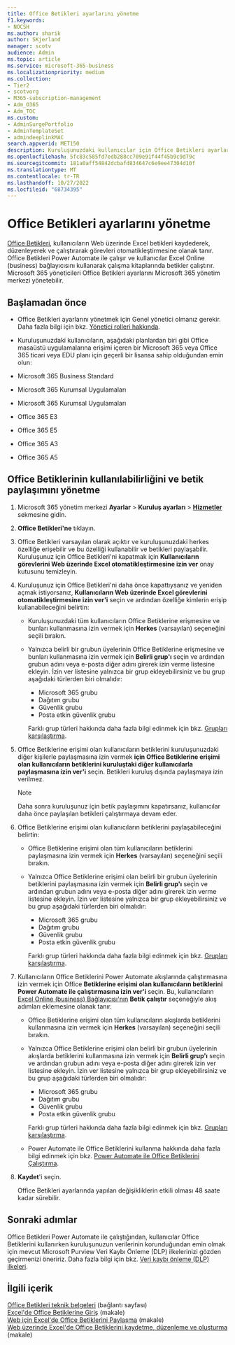 ```yaml
---
title: Office Betikleri ayarlarını yönetme
f1.keywords:
- NOCSH
ms.author: sharik
author: SKjerland
manager: scotv
audience: Admin
ms.topic: article
ms.service: microsoft-365-business
ms.localizationpriority: medium
ms.collection:
- Tier2
- scotvorg
- M365-subscription-management
- Adm_O365
- Adm_TOC
ms.custom:
- AdminSurgePortfolio
- AdminTemplateSet
- admindeeplinkMAC
search.appverid: MET150
description: Kuruluşunuzdaki kullanıcılar için Office Betikleri ayarlarını yönetmeyi öğrenin.
ms.openlocfilehash: 5fc83c585fd7edb288cc709e91f44f45b9c9d79c
ms.sourcegitcommit: 181a0aff54842dcbafd834647c6e9ee47304d10f
ms.translationtype: MT
ms.contentlocale: tr-TR
ms.lasthandoff: 10/27/2022
ms.locfileid: "68734395"
---
```

# <a name="manage-office-scripts-settings"></a>Office Betikleri ayarlarını yönetme

[Office Betikleri](/office/dev/scripts), kullanıcıların Web üzerinde Excel betikleri kaydederek, düzenleyerek ve çalıştırarak görevleri otomatikleştirmesine olanak tanır. Office Betikleri Power Automate ile çalışır ve kullanıcılar Excel Online (business) bağlayıcısını kullanarak çalışma kitaplarında betikler çalıştırır. Microsoft 365 yöneticileri Office Betikleri ayarlarını Microsoft 365 yönetim merkezi yönetebilir.

## <a name="before-you-begin"></a>Başlamadan önce

- Office Betikleri ayarlarını yönetmek için Genel yönetici olmanız gerekir. Daha fazla bilgi için bkz. [Yönetici rolleri hakkında](../add-users/about-admin-roles.md).

- Kuruluşunuzdaki kullanıcıların, aşağıdaki planlardan biri gibi Office masaüstü uygulamalarına erişimi içeren bir Microsoft 365 veya Office 365 ticari veya EDU planı için geçerli bir lisansa sahip olduğundan emin olun:

- Microsoft 365 Business Standard
- Microsoft 365 Kurumsal Uygulamaları
- Microsoft 365 Kurumsal Uygulamaları
- Office 365 E3
- Office 365 E5
- Office 365 A3
- Office 365 A5

## <a name="manage-availability-of-office-scripts-and-sharing-of-scripts"></a>Office Betiklerinin kullanılabilirliğini ve betik paylaşımını yönetme

1. Microsoft 365 yönetim merkezi **Ayarlar** \> **Kuruluş ayarları** \> **[Hizmetler](https://go.microsoft.com/fwlink/p/?linkid=2053743)** sekmesine gidin.

2. **Office Betikleri'ne** tıklayın.

3. Office Betikleri varsayılan olarak açıktır ve kuruluşunuzdaki herkes özelliğe erişebilir ve bu özelliği kullanabilir ve betikleri paylaşabilir. Kuruluşunuz için Office Betikleri'ni kapatmak için **Kullanıcıların görevlerini Web üzerinde Excel otomatikleştirmesine izin ver** onay kutusunu temizleyin.

4. Kuruluşunuz için Office Betikleri'ni daha önce kapattıysanız ve yeniden açmak istiyorsanız, **Kullanıcıların Web üzerinde Excel görevlerini otomatikleştirmesine izin ver'i** seçin ve ardından özelliğe kimlerin erişip kullanabileceğini belirtin:

    - Kuruluşunuzdaki tüm kullanıcıların Office Betiklerine erişmesine ve bunları kullanmasına izin vermek için **Herkes** (varsayılan) seçeneğini seçili bırakın.

    - Yalnızca belirli bir grubun üyelerinin Office Betiklerine erişmesine ve bunları kullanmasına izin vermek için **Belirli grup'ı** seçin ve ardından grubun adını veya e-posta diğer adını girerek izin verme listesine ekleyin. İzin ver listesine yalnızca bir grup ekleyebilirsiniz ve bu grup aşağıdaki türlerden biri olmalıdır:
        - Microsoft 365 grubu
        - Dağıtım grubu
        - Güvenlik grubu
        - Posta etkin güvenlik grubu

        Farklı grup türleri hakkında daha fazla bilgi edinmek için bkz. [Grupları karşılaştırma](../create-groups/compare-groups.md).

5. Office Betiklerine erişimi olan kullanıcıların betiklerini kuruluşunuzdaki diğer kişilerle paylaşmasına izin vermek **için Office Betiklerine erişimi olan kullanıcıların betiklerini kuruluştaki diğer kullanıcılarla paylaşmasına izin ver'i** seçin. Betikleri kuruluş dışında paylaşmaya izin verilmez.

    > [!NOTE]
    > Daha sonra kuruluşunuz için betik paylaşımını kapatırsanız, kullanıcılar daha önce paylaşılan betikleri çalıştırmaya devam eder.

6. Office Betiklerine erişimi olan kullanıcıların betiklerini paylaşabileceğini belirtin:

    - Office Betiklerine erişimi olan tüm kullanıcıların betiklerini paylaşmasına izin vermek için **Herkes** (varsayılan) seçeneğini seçili bırakın.

    - Yalnızca Office Betiklerine erişimi olan belirli bir grubun üyelerinin betiklerini paylaşmasına izin vermek için **Belirli grup'ı** seçin ve ardından grubun adını veya e-posta diğer adını girerek izin verme listesine ekleyin. İzin ver listesine yalnızca bir grup ekleyebilirsiniz ve bu grup aşağıdaki türlerden biri olmalıdır:
        - Microsoft 365 grubu
        - Dağıtım grubu
        - Güvenlik grubu
        - Posta etkin güvenlik grubu

        Farklı grup türleri hakkında daha fazla bilgi edinmek için bkz. [Grupları karşılaştırma](../create-groups/compare-groups.md).

7. Kullanıcıların Office Betiklerini Power Automate akışlarında çalıştırmasına izin vermek için Office **Betiklerine erişimi olan kullanıcıların betiklerini Power Automate ile çalıştırmasına izin ver'i** seçin. Bu, kullanıcıların [Excel Online (business) Bağlayıcısı'nın](/connectors/excelonlinebusiness) **Betik çalıştır** seçeneğiyle akış adımları eklemesine olanak tanır.

    - Office Betiklerine erişimi olan tüm kullanıcıların akışlarda betiklerini kullanmasına izin vermek için **Herkes** (varsayılan) seçeneğini seçili bırakın.

    - Yalnızca Office Betiklerine erişimi olan belirli bir grubun üyelerinin akışlarda betiklerini kullanmasına izin vermek için **Belirli grup'ı** seçin ve ardından grubun adını veya e-posta diğer adını girerek izin ver listesine ekleyin. İzin ver listesine yalnızca bir grup ekleyebilirsiniz ve bu grup aşağıdaki türlerden biri olmalıdır:
        - Microsoft 365 grubu
        - Dağıtım grubu
        - Güvenlik grubu
        - Posta etkin güvenlik grubu

        Farklı grup türleri hakkında daha fazla bilgi edinmek için bkz. [Grupları karşılaştırma](../create-groups/compare-groups.md).

    - Power Automate ile Office Betiklerini kullanma hakkında daha fazla bilgi edinmek için bkz. [Power Automate ile Office Betiklerini Çalıştırma](/office/dev/scripts/develop/power-automate-integration).

8. **Kaydet**'i seçin.

    Office Betikleri ayarlarında yapılan değişikliklerin etkili olması 48 saate kadar sürebilir.

## <a name="next-steps"></a>Sonraki adımlar

Office Betikleri Power Automate ile çalıştığından, kullanıcılar Office Betiklerini kullanırken kuruluşunuzun verilerinin korunduğundan emin olmak için mevcut Microsoft Purview Veri Kaybı Önleme (DLP) ilkelerinizi gözden geçirmenizi öneririz. Daha fazla bilgi için bkz. [Veri kaybı önleme (DLP) ilkeleri](/power-automate/prevent-data-loss).

## <a name="related-content"></a>İlgili içerik

[Office Betikleri teknik belgeleri](/office/dev/scripts/) (bağlantı sayfası)\
[Excel'de Office Betiklerine Giriş](https://support.microsoft.com/office/9fbe283d-adb8-4f13-a75b-a81c6baf163a) (makale)\
[Web için Excel'de Office Betiklerini Paylaşma](https://support.microsoft.com/office/226eddbc-3a44-4540-acfe-fccda3d1122b) (makale)\
[Web üzerinde Excel'de Office Betiklerini kaydetme, düzenleme ve oluşturma](/office/dev/scripts/tutorials/excel-tutorial) (makale)

